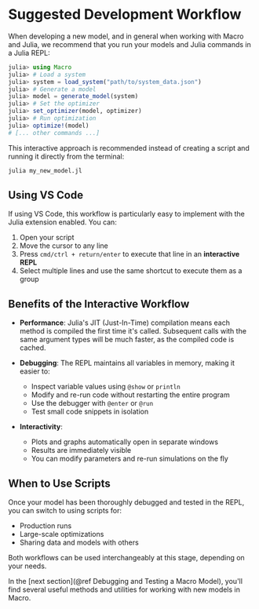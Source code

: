 # Suggested Development Workflow

When developing a new model, and in general when working with Macro and Julia, we recommend that you run your models and Julia commands in a Julia REPL:

```julia
julia> using Macro
julia> # Load a system
julia> system = load_system("path/to/system_data.json")
julia> # Generate a model
julia> model = generate_model(system)
julia> # Set the optimizer
julia> set_optimizer(model, optimizer)
julia> # Run optimization
julia> optimize!(model)
# [... other commands ...]
```

This interactive approach is recommended instead of creating a script and running it directly from the terminal:

```bash
julia my_new_model.jl
```

## Using VS Code

If using VS Code, this workflow is particularly easy to implement with the Julia extension enabled. You can:
1. Open your script
2. Move the cursor to any line
3. Press `cmd/ctrl + return/enter` to execute that line in an **interactive REPL**
4. Select multiple lines and use the same shortcut to execute them as a group

## Benefits of the Interactive Workflow

- **Performance**: Julia's JIT (Just-In-Time) compilation means each method is compiled the first time it's called. Subsequent calls with the same argument types will be much faster, as the compiled code is cached.

- **Debugging**: The REPL maintains all variables in memory, making it easier to:
  - Inspect variable values using `@show` or `println`
  - Modify and re-run code without restarting the entire program
  - Use the debugger with `@enter` or `@run`
  - Test small code snippets in isolation

- **Interactivity**: 
  - Plots and graphs automatically open in separate windows
  - Results are immediately visible
  - You can modify parameters and re-run simulations on the fly

## When to Use Scripts

Once your model has been thoroughly debugged and tested in the REPL, you can switch to using scripts for:
- Production runs
- Large-scale optimizations
- Sharing data and models with others

Both workflows can be used interchangeably at this stage, depending on your needs.

In the [next section](@ref Debugging and Testing a Macro Model), you'll find several useful methods and utilities for working with new models in Macro.
